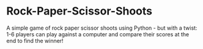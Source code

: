 # Rock-Paper-Scissor-Shoots
A simple game of rock paper scissor shoots using Python - but with a twist: 1-6 players can play against a computer and compare their scores at the end to find the winner!
